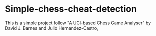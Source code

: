 # Simple-chess-cheat-detection
This is a simple project follow "A UCI-based Chess Game Analyser" by David J. Barnes and Julio Hernandez-Castro,
